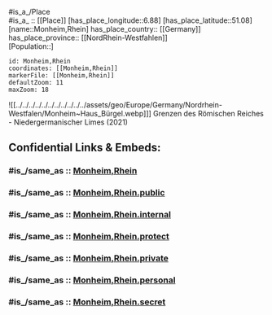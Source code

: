 ﻿---
confidential: public
isDeleted: false
location:
- 51.08
- 6.88
mapmarker: city
mapzoom:
- 7
- 12
SpocWebEntityId: 32555
tags:
- geo/City
type: City
---

#is_a_/Place  
#is_a_ :: [[Place]] 
[has_place_longitude::6.88] 
[has_place_latitude::51.08] 
[name::Monheim,Rhein] 
has_place_country:: [[Germany]]  
has_place_province:: [[NordRhein-Westfahlen]]  
[Population::] 



```leaflet
id: Monheim,Rhein
coordinates: [[Monheim,Rhein]] 
markerFile: [[Monheim,Rhein]] 
defaultZoom: 11 
maxZoom: 18
```

![[../../../../../../../../../../../assets/geo/Europe/Germany/Nordrhein-Westfalen/Monheim~Haus_Bürgel.webp]]] 
Grenzen des Römischen Reiches - Niedergermanischer Limes (2021) 


## Confidential Links & Embeds: 

### #is_/same_as :: [Monheim,Rhein](/_Standards/Earth/Continent/Europe/Europe~Central/Germany/Germany~West/Nordrhein-Westfalen/counties~NW/Mettmann/cities~Mettmann/Monheim,Rhein.md) 

### #is_/same_as :: [Monheim,Rhein.public](/_public/Earth/Continent/Europe/Europe~Central/Germany/Germany~West/Nordrhein-Westfalen/counties~NW/Mettmann/cities~Mettmann/Monheim,Rhein.public.md) 

### #is_/same_as :: [Monheim,Rhein.internal](/_internal/Earth/Continent/Europe/Europe~Central/Germany/Germany~West/Nordrhein-Westfalen/counties~NW/Mettmann/cities~Mettmann/Monheim,Rhein.internal.md) 

### #is_/same_as :: [Monheim,Rhein.protect](/_protect/Earth/Continent/Europe/Europe~Central/Germany/Germany~West/Nordrhein-Westfalen/counties~NW/Mettmann/cities~Mettmann/Monheim,Rhein.protect.md) 

### #is_/same_as :: [Monheim,Rhein.private](/_private/Earth/Continent/Europe/Europe~Central/Germany/Germany~West/Nordrhein-Westfalen/counties~NW/Mettmann/cities~Mettmann/Monheim,Rhein.private.md) 

### #is_/same_as :: [Monheim,Rhein.personal](/_personal/Earth/Continent/Europe/Europe~Central/Germany/Germany~West/Nordrhein-Westfalen/counties~NW/Mettmann/cities~Mettmann/Monheim,Rhein.personal.md) 

### #is_/same_as :: [Monheim,Rhein.secret](/_secret/Earth/Continent/Europe/Europe~Central/Germany/Germany~West/Nordrhein-Westfalen/counties~NW/Mettmann/cities~Mettmann/Monheim,Rhein.secret.md)

